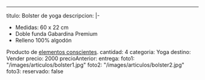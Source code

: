 ---
titulo: Bolster de yoga
descripcion: |-
  - Medidas: 60 x 22 cm
  - Doble funda Gabardina Premium
  - Relleno 100% algodón

  Producto de [elementos conscientes](https://elementosconscientes.com.ar/).
cantidad: 4
categoria: Yoga
destino: Vender
precio: 2000
precioAnterior:
entrega:
foto1: "/images/articulos/bolster1.jpg"
foto2: "/images/articulos/bolster2.jpg"
foto3:
reservado: false
